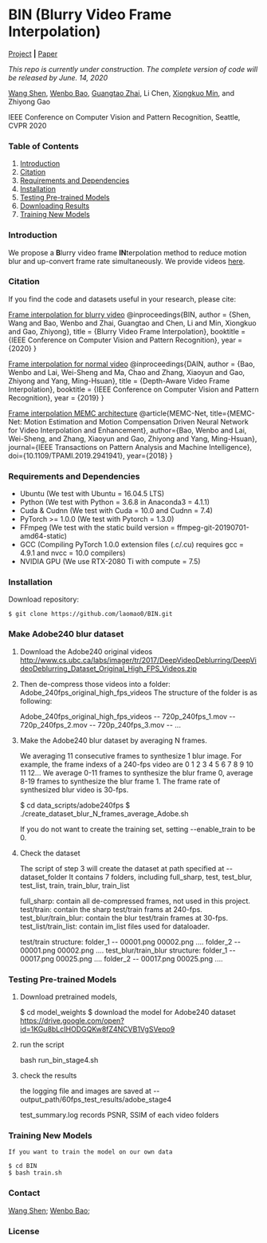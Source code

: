 # BIN (Blurry Video Frame Interpolation)
[Project]() **|** [Paper](https://arxiv.org/abs/2002.12259)

*This repo is currently under construction. The complete version of code will be released by June. 14, 2020*

[Wang Shen](https://sites.google.com/view/wangshen94),
[Wenbo Bao](https://sites.google.com/view/wenbobao/home),
[Guangtao Zhai](https://scholar.google.ca/citations?user=E6zbSYgAAAAJ&hl=zh-CN),
Li Chen,
[Xiongkuo Min](https://sites.google.com/site/minxiongkuo/home),
and
Zhiyong Gao

IEEE Conference on Computer Vision and Pattern Recognition, Seattle, CVPR 2020



### Table of Contents
1. [Introduction](#introduction)
1. [Citation](#citation)
1. [Requirements and Dependencies](#requirements-and-dependencies)
1. [Installation](#installation)
1. [Testing Pre-trained Models](#testing-pre-trained-models)
1. [Downloading Results](#downloading-results)
1. [Training New Models](#training-new-models) 

### Introduction

We propose a **B**lurry video frame **IN**terpolation method to reduce motion blur and up-convert frame rate simultaneously.
We provide videos [here](https://www.youtube.com/watch?v=C_bL9YQJU1w).

### Citation

If you find the code and datasets useful in your research, please cite:

[Frame interpolation for blurry video](https://github.com/laomao0/BIN)
     @inproceedings{BIN,
        author    = {Shen, Wang and Bao, Wenbo and Zhai, Guangtao and Chen, Li and Min, Xiongkuo and Gao, Zhiyong}, 
        title     = {Blurry Video Frame Interpolation},
        booktitle = {IEEE Conference on Computer Vision and Pattern Recognition},
        year      = {2020}
    }

[Frame interpolation for normal video](https://github.com/baowenbo/DAIN/)
    @inproceedings{DAIN,
        author    = {Bao, Wenbo and Lai, Wei-Sheng and Ma, Chao and Zhang, Xiaoyun and Gao, Zhiyong and Yang, Ming-Hsuan},
        title     = {Depth-Aware Video Frame Interpolation},
        booktitle = {IEEE Conference on Computer Vision and Pattern Recognition},
        year      = {2019}
    }

[Frame interpolation MEMC architecture](https://github.com/baowenbo/MEMC-Net)
    @article{MEMC-Net,
         title={MEMC-Net: Motion Estimation and Motion Compensation Driven Neural Network for Video Interpolation and Enhancement},
         author={Bao, Wenbo and Lai, Wei-Sheng, and Zhang, Xiaoyun and Gao, Zhiyong and Yang, Ming-Hsuan},
         journal={IEEE Transactions on Pattern Analysis and Machine Intelligence},
         doi={10.1109/TPAMI.2019.2941941},
         year={2018}
    }

### Requirements and Dependencies
- Ubuntu (We test with Ubuntu = 16.04.5 LTS)
- Python (We test with Python = 3.6.8 in Anaconda3 = 4.1.1)
- Cuda & Cudnn (We test with Cuda = 10.0 and Cudnn = 7.4)
- PyTorch >= 1.0.0 (We test with Pytorch = 1.3.0)
- FFmpeg (We test with the static build version = ffmpeg-git-20190701-amd64-static)
- GCC (Compiling PyTorch 1.0.0 extension files (.c/.cu) requires gcc = 4.9.1 and nvcc = 10.0 compilers)
- NVIDIA GPU (We use RTX-2080 Ti with compute = 7.5)

### Installation
Download repository:

    $ git clone https://github.com/laomao0/BIN.git


### Make Adobe240 blur dataset

1. Download the Adobe240 original videos http://www.cs.ubc.ca/labs/imager/tr/2017/DeepVideoDeblurring/DeepVideoDeblurring_Dataset_Original_High_FPS_Videos.zip

2. Then de-compress those videos into a folder: Adobe_240fps_original_high_fps_videos
   The structure of the folder is as following:

   Adobe_240fps_original_high_fps_videos -- 720p_240fps_1.mov
                                         -- 720p_240fps_2.mov
                                         -- 720p_240fps_3.mov
                                         -- ...

3. Make the Adobe240 blur dataset by averaging N frames.

   We averaging 11 consecutive frames to synthesize 1 blur image.
   For example, the frame indexs of a 240-fps video are 0 1 2 3 4 5 6 7 8 9 10 11 12...
   We average 0-11 frames to synthesize the blur frame 0, average 8-19 frames to synthesize the blur frame 1.
   The frame rate of synthesized blur video is 30-fps.

   $ cd data_scripts/adobe240fps
   $ ./create_dataset_blur_N_frames_average_Adobe.sh

   If you do not want to create the training set, setting --enable_train to be 0.

4. Check the dataset

   The script of step 3 will create the dataset at path specified at --dataset_folder
   It contains 7 folders, including full_sharp, test, test_blur, test_list, train, train_blur, train_list

   full_sharp: contain all de-compressed frames, not used in this project.
   test/train: contain the sharp test/train frams at 240-fps.
   test_blur/train_blur: contain the blur test/train frames at 30-fps.
   test_list/train_list: contain im_list files used for dataloader.

   test/train structure:
                         folder_1 -- 00001.png 00002.png ....
                         folder_2 -- 00001.png 00002.png ....
   test_blur/train_blur structure:
                         folder_1 -- 00017.png 00025.png ....
                         folder_2 -- 00017.png 00025.png ....

### Testing Pre-trained Models

1. Download pretrained models,

    $ cd model_weights
    $ download the model for Adobe240 dataset https://drive.google.com/open?id=1KGu8bLcIHODGQKw8fZ4NCVB1VgSVepo9

2. run the script

    bash run_bin_stage4.sh

3. check the results

   the logging file and images are saved at --output_path/60fps_test_results/adobe_stage4

   test_summary.log records PSNR, SSIM of each video folders

### Training New Models

    If you want to train the model on our own data

    $ cd BIN
    $ bash train.sh



### Contact
[Wang Shen](mailto:wangshen834@gmail.com); [Wenbo Bao](mailto:bwb0813@gmail.com); 

### License
